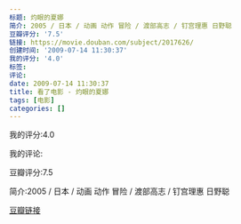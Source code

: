 ```yaml
---
标题: 灼眼的夏娜
简介: 2005 / 日本 / 动画 动作 冒险 / 渡部高志 / 钉宫理惠 日野聪
豆瓣评分: '7.5'
链接: https://movie.douban.com/subject/2017626/
创建时间: '2009-07-14 11:30:37'
我的评分: '4.0'
标签:
评论:
date: 2009-07-14 11:30:37
title: 看了电影 - 灼眼的夏娜
tags: [电影]
categories: []
---
```


我的评分:4.0

我的评论:

豆瓣评分:7.5

简介:2005 / 日本 / 动画 动作 冒险 / 渡部高志 / 钉宫理惠 日野聪

[豆瓣链接](https://movie.douban.com/subject/2017626/)

